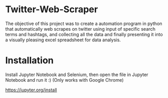 # Twitter-Web-Scraper

The objective of this project was to create a automation program in python that automatically web scrapes on twitter using input of specific search terms and hashtags, and collecting all the data and finally presenting it into a visually pleasing excel spreadsheet for data analysis. 

# Installation

Install Jupyter Notebook and Selenium, then open the file in Jupyter Notebook and run it :) (Only works with Google Chrome)

<https://jupyter.org/install>

